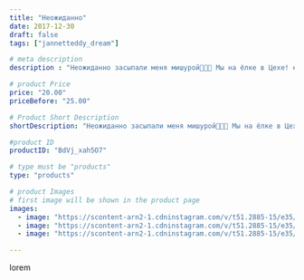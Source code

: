 ```yaml
---
title: "Неожиданно"
date: 2017-12-30
draft: false
tags: ["jannetteddy_dream"]

# meta description
description : "Неожиданно засыпали меня мишурой🙈🎉🎊 Мы на ёлке в Цехе! #праздниккнамприходит #скороновыйгод #сновымгодом"

# product Price
price: "20.00"
priceBefore: "25.00"

# Product Short Description
shortDescription: "Неожиданно засыпали меня мишурой🙈🎉🎊 Мы на ёлке в Цехе! #праздниккнамприходит #скороновыйгод #сновымгодом"

#product ID
productID: "BdVj_xah5O7"

# type must be "products"
type: "products"

# product Images
# first image will be shown in the product page
images:
  - image: "https://scontent-arn2-1.cdninstagram.com/v/t51.2885-15/e35/25014208_201946140365099_3305611924279918592_n.jpg?_nc_ht=scontent-arn2-1.cdninstagram.com&_nc_cat=111&_nc_ohc=ldPQaM3xMmkAX-przHS&se=7&tp=1&oh=ff78d254071173738e071833c87dbaa3&oe=605C3E97&ig_cache_key=MTY4MTQwNzgxNTM0MTk1Njg4OQ%3D%3D.2"
  - image: "https://scontent-arn2-1.cdninstagram.com/v/t51.2885-15/e35/26186259_569271240081619_49967937284472832_n.jpg?_nc_ht=scontent-arn2-1.cdninstagram.com&_nc_cat=107&_nc_ohc=Iq-iJfulQA0AX8050aV&se=7&tp=1&oh=56035a3bc8201ffd93e289e54c4fa892&oe=605A90A6&ig_cache_key=MTY4MTQwNzg4NDc3NDM5MzUyMg%3D%3D.2"
  - image: "https://scontent-arn2-1.cdninstagram.com/v/t51.2885-15/e35/25036399_897524370406882_2207934011316109312_n.jpg?_nc_ht=scontent-arn2-1.cdninstagram.com&_nc_cat=110&_nc_ohc=wCkySZHNhigAX-ES9Ib&se=7&tp=1&oh=25b2349349bc3075ecec24bebf7d1b28&oe=605A6285&ig_cache_key=MTY4MTQwNzg4ODM0Nzk1MjgzNQ%3D%3D.2"

---
```

lorem
